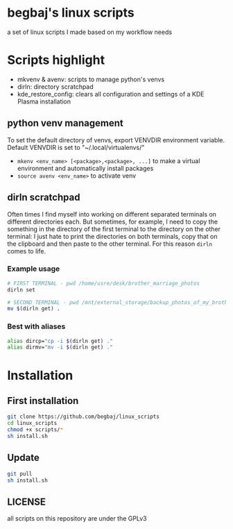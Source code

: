 # begbaj's linux scripts
a set of linux scripts I made based on my workflow needs

# Scripts highlight
- mkvenv & avenv: scripts to manage python's venvs
- dirln: directory scratchpad
- kde_restore_config: clears all configuration and settings of a KDE Plasma installation


## python venv management
To set the default directory of venvs, export VENVDIR environment variable.
Default VENVDIR is set to "~/.local/virtualenvs/"

- `mkenv <env_name> [<package>,<package>, ...]` to make a virtual environment and automatically install packages
- `source avenv <env_name>` to activate venv

## dirln scratchpad
Often times I find myself into working on different separated terminals on different directories each.
But sometimes, for example, I need to copy the something in the directory of the first terminal to the directory on the other terminal: I just hate to print the directories on both terminals, copy that on the clipboard and then paste to the other terminal.
For this reason `dirln` comes to life.

### Example usage

```bash
# FIRST TERMINAL - pwd /home/usre/desk/brother_marriage_photos
dirln set
```

```bash
# SECOND TERMINAL - pwd /mnt/external_storage/backup_photos_of_my_brothers_marriage
mv $(dirln get) .
```
### Best with aliases
```bash
alias dircp="cp -i $(dirln get) ."
alias dirmv="mv -i $(dirln get) ."
```


# Installation

## First installation
```bash
git clone https://github.com/begbaj/linux_scripts
cd linux_scripts
chmod +x scripts/*
sh install.sh
```

## Update
```bash
git pull
sh install.sh
```

## LICENSE
all scripts on this repository are under the GPLv3
